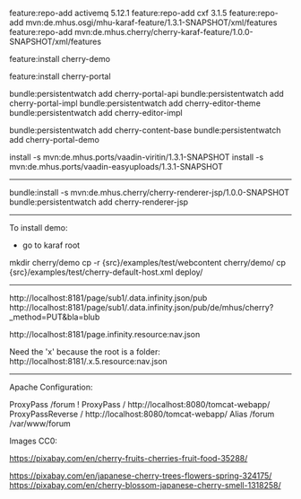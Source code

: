 

feature:repo-add activemq 5.12.1
feature:repo-add cxf 3.1.5
feature:repo-add mvn:de.mhus.osgi/mhu-karaf-feature/1.3.1-SNAPSHOT/xml/features
feature:repo-add mvn:de.mhus.cherry/cherry-karaf-feature/1.0.0-SNAPSHOT/xml/features

feature:install cherry-demo


feature:install cherry-portal



bundle:persistentwatch add cherry-portal-api
bundle:persistentwatch add cherry-portal-impl
bundle:persistentwatch add cherry-editor-theme
bundle:persistentwatch add cherry-editor-impl

bundle:persistentwatch add cherry-content-base
bundle:persistentwatch add cherry-portal-demo

install -s mvn:de.mhus.ports/vaadin-viritin/1.3.1-SNAPSHOT
install -s mvn:de.mhus.ports/vaadin-easyuploads/1.3.1-SNAPSHOT

---

bundle:install -s mvn:de.mhus.cherry/cherry-renderer-jsp/1.0.0-SNAPSHOT
bundle:persistentwatch add cherry-renderer-jsp

---

To install demo:

- go to karaf root

mkdir cherry/demo
cp -r {src}/examples/test/webcontent cherry/demo/
cp {src}/examples/test/cherry-default-host.xml deploy/

---

http://localhost:8181/page/sub1/.data.infinity.json/pub
http://localhost:8181/page/sub1/.data.infinity.json/pub/de/mhus/cherry?_method=PUT&bla=blub

http://localhost:8181/page.infinity.resource:nav.json

Need the 'x' because the root is a folder:
http://localhost:8181/.x.5.resource:nav.json

---

Apache Configuration:

ProxyPass /forum !
ProxyPass / http://localhost:8080/tomcat-webapp/
ProxyPassReverse / http://localhost:8080/tomcat-webapp/
Alias /forum /var/www/forum



Images CC0:

https://pixabay.com/en/cherry-fruits-cherries-fruit-food-35288/

https://pixabay.com/en/japanese-cherry-trees-flowers-spring-324175/
https://pixabay.com/en/cherry-blossom-japanese-cherry-smell-1318258/

